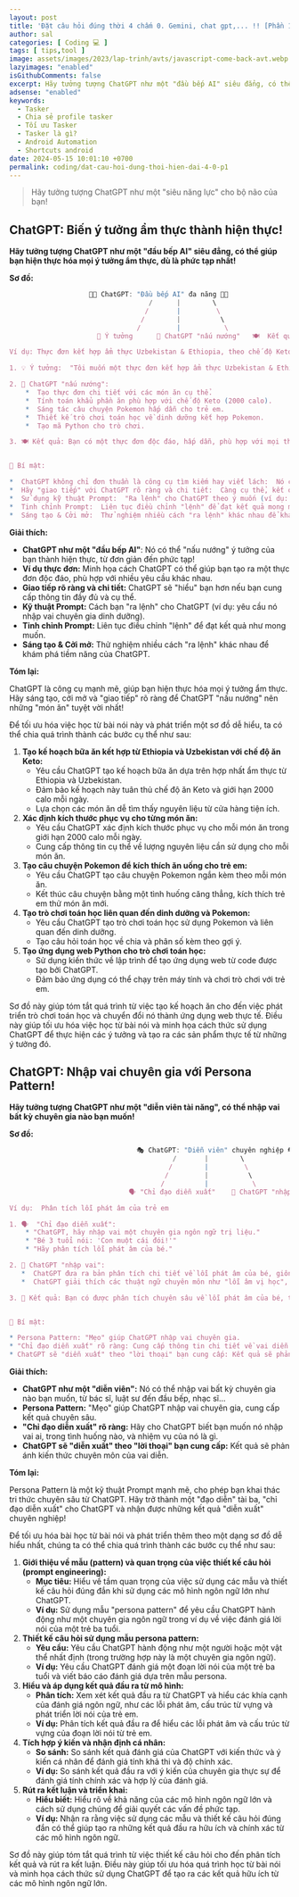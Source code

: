 ```yaml
---
layout: post
title: 'Đặt câu hỏi đúng thời 4 chấm 0. Gemini, chat gpt,... !! [Phần 1]'
author: sal
categories: [ Coding 💻 ]
tags: [ tips,tool ]
image: assets/images/2023/lap-trinh/avts/javascript-come-back-avt.webp
lazyimages: "enabled"
isGithubComments: false
excerpt: Hãy tưởng tượng ChatGPT như một "đầu bếp AI" siêu đẳng, có thể giúp bạn hiện thực hóa mọi ý tưởng ẩm thực, dù là phức tạp nhất!
adsense: "enabled"
keywords:
  - Tasker
  - Chia sẻ profile tasker
  - Tối ưu Tasker
  - Tasker là gì?
  - Android Automation
  - Shortcuts android
date: 2024-05-15 10:01:10 +0700
permalink: coding/dat-cau-hoi-dung-thoi-hien-dai-4-0-p1
---
```


> Hãy tưởng tượng ChatGPT như một "siêu năng lực" cho bộ não của bạn!

 ## ChatGPT: Biến ý tưởng ẩm thực thành hiện thực!

**Hãy tưởng tượng ChatGPT như một "đầu bếp AI" siêu đẳng, có thể giúp bạn hiện thực hóa mọi ý tưởng ẩm thực, dù là phức tạp nhất!**

**Sơ đồ:**

```javascript
                    👨‍🍳 ChatGPT: "Đầu bếp AI" đa năng 👨‍🍳
                                   /      |        \
                                  /       |         \
                                 /        |          \
                                /         |           \
                      🧠 Ý tưởng      📝 ChatGPT "nấu nướng"   🍽️  Kết quả hoàn hảo

Ví dụ: Thực đơn kết hợp ẩm thực Uzbekistan & Ethiopia, theo chế độ Keto

1. 💡 Ý tưởng:  "Tôi muốn một thực đơn kết hợp ẩm thực Uzbekistan & Ethiopia, phù hợp chế độ Keto, dễ mua nguyên liệu, và hấp dẫn cho cả gia đình."

2. 📝 ChatGPT "nấu nướng":
    *  Tạo thực đơn chi tiết với các món ăn cụ thể.
    *  Tính toán khẩu phần ăn phù hợp với chế độ Keto (2000 calo).
    *  Sáng tác câu chuyện Pokemon hấp dẫn cho trẻ em.
    *  Thiết kế trò chơi toán học về dinh dưỡng kết hợp Pokemon.
    *  Tạo mã Python cho trò chơi.

3. 🍽️ Kết quả: Bạn có một thực đơn độc đáo, hấp dẫn, phù hợp với mọi thành viên trong gia đình!


🔑 Bí mật:

*  ChatGPT không chỉ đơn thuần là công cụ tìm kiếm hay viết lách:  Nó có thể "nấu nướng" ý tưởng của bạn thành hiện thực!
*  Hãy "giao tiếp" với ChatGPT rõ ràng và chi tiết:  Càng cụ thể, kết quả càng hoàn hảo.
*  Sử dụng kỹ thuật Prompt:  "Ra lệnh" cho ChatGPT theo ý muốn (ví dụ: nhập vai chuyên gia dinh dưỡng).
*  Tinh chỉnh Prompt:  Liên tục điều chỉnh "lệnh" để đạt kết quả mong muốn.
*  Sáng tạo & Cởi mở:  Thử nghiệm nhiều cách "ra lệnh" khác nhau để khám phá tiềm năng của ChatGPT.

```

**Giải thích:**

*   **ChatGPT như một "đầu bếp AI"**: Nó có thể "nấu nướng" ý tưởng của bạn thành hiện thực, từ đơn giản đến phức tạp!
*   **Ví dụ thực đơn:** Minh họa cách ChatGPT có thể giúp bạn tạo ra một thực đơn độc đáo, phù hợp với nhiều yêu cầu khác nhau.
*   **Giao tiếp rõ ràng và chi tiết:** ChatGPT sẽ "hiểu" bạn hơn nếu bạn cung cấp thông tin đầy đủ và cụ thể.
*   **Kỹ thuật Prompt:** Cách bạn "ra lệnh" cho ChatGPT (ví dụ: yêu cầu nó nhập vai chuyên gia dinh dưỡng).
*   **Tinh chỉnh Prompt:** Liên tục điều chỉnh "lệnh" để đạt kết quả như mong muốn.
*   **Sáng tạo & Cởi mở:** Thử nghiệm nhiều cách "ra lệnh" khác nhau để khám phá tiềm năng của ChatGPT.

**Tóm lại:**

ChatGPT là công cụ mạnh mẽ, giúp bạn hiện thực hóa mọi ý tưởng ẩm thực. Hãy sáng tạo, cởi mở và "giao tiếp" rõ ràng để ChatGPT "nấu nướng" nên những "món ăn" tuyệt vời nhất!

 Để tối ưu hóa việc học từ bài nói này và phát triển một sơ đồ dễ hiểu, ta có thể chia quá trình thành các bước cụ thể như sau:

1.  **Tạo kế hoạch bữa ăn kết hợp từ Ethiopia và Uzbekistan với chế độ ăn Keto:**
    *   Yêu cầu ChatGPT tạo kế hoạch bữa ăn dựa trên hợp nhất ẩm thực từ Ethiopia và Uzbekistan.
    *   Đảm bảo kế hoạch này tuân thủ chế độ ăn Keto và giới hạn 2000 calo mỗi ngày.
    *   Lựa chọn các món ăn dễ tìm thấy nguyên liệu từ cửa hàng tiện ích.
2.  **Xác định kích thước phục vụ cho từng món ăn:**
    *   Yêu cầu ChatGPT xác định kích thước phục vụ cho mỗi món ăn trong giới hạn 2000 calo mỗi ngày.
    *   Cung cấp thông tin cụ thể về lượng nguyên liệu cần sử dụng cho mỗi món ăn.
3.  **Tạo câu chuyện Pokemon để kích thích ăn uống cho trẻ em:**
    *   Yêu cầu ChatGPT tạo câu chuyện Pokemon ngắn kèm theo mỗi món ăn.
    *   Kết thúc câu chuyện bằng một tình huống căng thẳng, kích thích trẻ em thử món ăn mới.
4.  **Tạo trò chơi toán học liên quan đến dinh dưỡng và Pokemon:**
    *   Yêu cầu ChatGPT tạo trò chơi toán học sử dụng Pokemon và liên quan đến dinh dưỡng.
    *   Tạo câu hỏi toán học về chia và phân số kèm theo gợi ý.
5.  **Tạo ứng dụng web Python cho trò chơi toán học:**
    *   Sử dụng kiến thức về lập trình để tạo ứng dụng web từ code được tạo bởi ChatGPT.
    *   Đảm bảo ứng dụng có thể chạy trên máy tính và chơi trò chơi với trẻ em.

Sơ đồ này giúp tóm tắt quá trình từ việc tạo kế hoạch ăn cho đến việc phát triển trò chơi toán học và chuyển đổi nó thành ứng dụng web thực tế. Điều này giúp tối ưu hóa việc học từ bài nói và minh họa cách thức sử dụng ChatGPT để thực hiện các ý tưởng và tạo ra các sản phẩm thực tế từ những ý tưởng đó.

 ## ChatGPT: Nhập vai chuyên gia với Persona Pattern!

**Hãy tưởng tượng ChatGPT như một "diễn viên tài năng", có thể nhập vai bất kỳ chuyên gia nào bạn muốn!**

**Sơ đồ:**

```javascript
                                🎭 ChatGPT: "Diễn viên" chuyên nghiệp 🎭
                                         /       |        \
                                        /        |         \
                                       /         |          \
                                      /          |           \
                              🗣️ "Chỉ đạo diễn xuất"    📝 ChatGPT "nhập vai"   💼 Kết quả chuyên sâu

Ví dụ:  Phân tích lỗi phát âm của trẻ em

1. 🗣️  "Chỉ đạo diễn xuất":
    * "ChatGPT, hãy nhập vai một chuyên gia ngôn ngữ trị liệu."
    * "Bé 3 tuổi nói: 'Con muột cái đói!'"
    * "Hãy phân tích lỗi phát âm của bé."

2. 📝 ChatGPT "nhập vai":
   *  ChatGPT đưa ra bản phân tích chi tiết về lỗi phát âm của bé, giống như một chuyên gia ngôn ngữ trị liệu thực thụ.
   *  ChatGPT giải thích các thuật ngữ chuyên môn như "lỗi âm vị học", "lỗi cấu trúc âm tiết".

3. 💼 Kết quả: Bạn có được phân tích chuyên sâu về lỗi phát âm của bé, từ đó có hướng hỗ trợ phù hợp.


🔑 Bí mật:

* Persona Pattern: "Mẹo" giúp ChatGPT nhập vai chuyên gia.
* "Chỉ đạo diễn xuất" rõ ràng: Cung cấp thông tin chi tiết về vai diễn và tình huống.
* ChatGPT sẽ "diễn xuất" theo "lời thoại" bạn cung cấp: Kết quả sẽ phản ánh kiến thức chuyên môn của vai diễn.

```
 **Giải thích:**

*   **ChatGPT như một "diễn viên":** Nó có thể nhập vai bất kỳ chuyên gia nào bạn muốn, từ bác sĩ, luật sư đến đầu bếp, nhạc sĩ...
*   **Persona Pattern:** "Mẹo" giúp ChatGPT nhập vai chuyên gia, cung cấp kết quả chuyên sâu.
*   **"Chỉ đạo diễn xuất" rõ ràng:** Hãy cho ChatGPT biết bạn muốn nó nhập vai ai, trong tình huống nào, và nhiệm vụ của nó là gì.
*   **ChatGPT sẽ "diễn xuất" theo "lời thoại" bạn cung cấp:** Kết quả sẽ phản ánh kiến thức chuyên môn của vai diễn.

**Tóm lại:**

Persona Pattern là một kỹ thuật Prompt mạnh mẽ, cho phép bạn khai thác tri thức chuyên sâu từ ChatGPT. Hãy trở thành một "đạo diễn" tài ba, "chỉ đạo diễn xuất" cho ChatGPT và nhận được những kết quả "diễn xuất" chuyên nghiệp!

 Để tối ưu hóa bài học từ bài nói và phát triển thêm theo một dạng sơ đồ dễ hiểu nhất, chúng ta có thể chia quá trình thành các bước cụ thể như sau:

1.  **Giới thiệu về mẫu (pattern) và quan trọng của việc thiết kế câu hỏi (prompt engineering):**
    *   **Mục tiêu:** Hiểu về tầm quan trọng của việc sử dụng các mẫu và thiết kế câu hỏi đúng đắn khi sử dụng các mô hình ngôn ngữ lớn như ChatGPT.
    *   **Ví dụ:** Sử dụng mẫu "persona pattern" để yêu cầu ChatGPT hành động như một chuyên gia ngôn ngữ trong ví dụ về việc đánh giá lời nói của một trẻ ba tuổi.
2.  **Thiết kế câu hỏi sử dụng mẫu persona pattern:**
    *   **Yêu cầu:** Yêu cầu ChatGPT hành động như một người hoặc một vật thể nhất định (trong trường hợp này là một chuyên gia ngôn ngữ).
    *   **Ví dụ:** Yêu cầu ChatGPT đánh giá một đoạn lời nói của một trẻ ba tuổi và viết báo cáo đánh giá dựa trên mẫu persona.
3.  **Hiểu và áp dụng kết quả đầu ra từ mô hình:**
    *   **Phân tích:** Xem xét kết quả đầu ra từ ChatGPT và hiểu các khía cạnh của đánh giá ngôn ngữ, như các lỗi phát âm, cấu trúc từ vựng và phát triển lời nói của trẻ em.
    *   **Ví dụ:** Phân tích kết quả đầu ra để hiểu các lỗi phát âm và cấu trúc từ vựng của đoạn lời nói từ trẻ em.
4.  **Tích hợp ý kiến và nhận định cá nhân:**
    *   **So sánh:** So sánh kết quả đánh giá của ChatGPT với kiến thức và ý kiến cá nhân để đánh giá tính khả thi và độ chính xác.
    *   **Ví dụ:** So sánh kết quả đầu ra với ý kiến của chuyên gia thực sự để đánh giá tính chính xác và hợp lý của đánh giá.
5.  **Rút ra kết luận và triển khai:**
    *   **Hiểu biết:** Hiểu rõ về khả năng của các mô hình ngôn ngữ lớn và cách sử dụng chúng để giải quyết các vấn đề phức tạp.
    *   **Ví dụ:** Nhận ra rằng việc sử dụng các mẫu và thiết kế câu hỏi đúng đắn có thể giúp tạo ra những kết quả đầu ra hữu ích và chính xác từ các mô hình ngôn ngữ.

Sơ đồ này giúp tóm tắt quá trình từ việc thiết kế câu hỏi cho đến phân tích kết quả và rút ra kết luận. Điều này giúp tối ưu hóa quá trình học từ bài nói và minh họa cách thức sử dụng ChatGPT để tạo ra các kết quả hữu ích từ các mô hình ngôn ngữ lớn.

